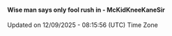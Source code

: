 #### Wise man says only fool rush in - McKidKneeKaneSir
Updated on 12/09/2025 - 08:15:56 (UTC) Time Zone
